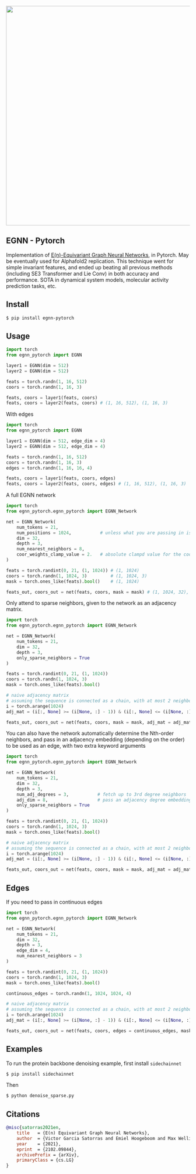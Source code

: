 <img src="./egnn.png" width="600px"></img>

## EGNN - Pytorch

Implementation of <a href="https://arxiv.org/abs/2102.09844v1">E(n)-Equivariant Graph Neural Networks</a>, in Pytorch. May be eventually used for Alphafold2 replication. This technique went for simple invariant features, and ended up beating all previous methods (including SE3 Transformer and Lie Conv) in both accuracy and performance. SOTA in dynamical system models, molecular activity prediction tasks, etc.

## Install

```bash
$ pip install egnn-pytorch
```

## Usage

```python
import torch
from egnn_pytorch import EGNN

layer1 = EGNN(dim = 512)
layer2 = EGNN(dim = 512)

feats = torch.randn(1, 16, 512)
coors = torch.randn(1, 16, 3)

feats, coors = layer1(feats, coors)
feats, coors = layer2(feats, coors) # (1, 16, 512), (1, 16, 3)
```

With edges

```python
import torch
from egnn_pytorch import EGNN

layer1 = EGNN(dim = 512, edge_dim = 4)
layer2 = EGNN(dim = 512, edge_dim = 4)

feats = torch.randn(1, 16, 512)
coors = torch.randn(1, 16, 3)
edges = torch.randn(1, 16, 16, 4)

feats, coors = layer1(feats, coors, edges)
feats, coors = layer2(feats, coors, edges) # (1, 16, 512), (1, 16, 3)
```

A full EGNN network

```python
import torch
from egnn_pytorch.egnn_pytorch import EGNN_Network

net = EGNN_Network(
    num_tokens = 21,
    num_positions = 1024,           # unless what you are passing in is an unordered set, set this to the maximum sequence length
    dim = 32,
    depth = 3,
    num_nearest_neighbors = 8,
    coor_weights_clamp_value = 2.   # absolute clampd value for the coordinate weights, needed if you increase the num neareest neighbors
)

feats = torch.randint(0, 21, (1, 1024)) # (1, 1024)
coors = torch.randn(1, 1024, 3)         # (1, 1024, 3)
mask = torch.ones_like(feats).bool()    # (1, 1024)

feats_out, coors_out = net(feats, coors, mask = mask) # (1, 1024, 32), (1, 1024, 3)
```

Only attend to sparse neighbors, given to the network as an adjacency matrix.

```python
import torch
from egnn_pytorch.egnn_pytorch import EGNN_Network

net = EGNN_Network(
    num_tokens = 21,
    dim = 32,
    depth = 3,
    only_sparse_neighbors = True
)

feats = torch.randint(0, 21, (1, 1024))
coors = torch.randn(1, 1024, 3)
mask = torch.ones_like(feats).bool()

# naive adjacency matrix
# assuming the sequence is connected as a chain, with at most 2 neighbors - (1024, 1024)
i = torch.arange(1024)
adj_mat = (i[:, None] >= (i[None, :] - 1)) & (i[:, None] <= (i[None, :] + 1))

feats_out, coors_out = net(feats, coors, mask = mask, adj_mat = adj_mat) # (1, 1024, 32), (1, 1024, 3)
```

You can also have the network automatically determine the Nth-order neighbors, and pass in an adjacency embedding (depending on the order) to be used as an edge, with two extra keyword arguments

```python
import torch
from egnn_pytorch.egnn_pytorch import EGNN_Network

net = EGNN_Network(
    num_tokens = 21,
    dim = 32,
    depth = 3,
    num_adj_degrees = 3,           # fetch up to 3rd degree neighbors
    adj_dim = 8,                   # pass an adjacency degree embedding to the EGNN layer, to be used in the edge MLP
    only_sparse_neighbors = True
)

feats = torch.randint(0, 21, (1, 1024))
coors = torch.randn(1, 1024, 3)
mask = torch.ones_like(feats).bool()

# naive adjacency matrix
# assuming the sequence is connected as a chain, with at most 2 neighbors - (1024, 1024)
i = torch.arange(1024)
adj_mat = (i[:, None] >= (i[None, :] - 1)) & (i[:, None] <= (i[None, :] + 1))

feats_out, coors_out = net(feats, coors, mask = mask, adj_mat = adj_mat) # (1, 1024, 32), (1, 1024, 3)
```

## Edges

If you need to pass in continuous edges

```python
import torch
from egnn_pytorch.egnn_pytorch import EGNN_Network

net = EGNN_Network(
    num_tokens = 21,
    dim = 32,
    depth = 3,
    edge_dim = 4,
    num_nearest_neighbors = 3
)

feats = torch.randint(0, 21, (1, 1024))
coors = torch.randn(1, 1024, 3)
mask = torch.ones_like(feats).bool()

continuous_edges = torch.randn(1, 1024, 1024, 4)

# naive adjacency matrix
# assuming the sequence is connected as a chain, with at most 2 neighbors - (1024, 1024)
i = torch.arange(1024)
adj_mat = (i[:, None] >= (i[None, :] - 1)) & (i[:, None] <= (i[None, :] + 1))

feats_out, coors_out = net(feats, coors, edges = continuous_edges, mask = mask, adj_mat = adj_mat) # (1, 1024, 32), (1, 1024, 3)
```

## Examples

To run the protein backbone denoising example, first install `sidechainnet`

```bash
$ pip install sidechainnet
```

Then

```bash
$ python denoise_sparse.py
```

## Citations

```bibtex
@misc{satorras2021en,
    title 	= {E(n) Equivariant Graph Neural Networks}, 
    author 	= {Victor Garcia Satorras and Emiel Hoogeboom and Max Welling},
    year 	= {2021},
    eprint 	= {2102.09844},
    archivePrefix = {arXiv},
    primaryClass = {cs.LG}
}
```
